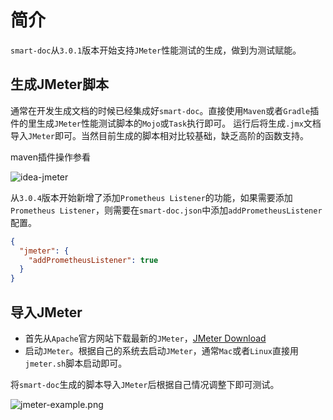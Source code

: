 # 简介

`smart-doc`从`3.0.1`版本开始支持`JMeter`性能测试的生成，做到为测试赋能。

## 生成JMeter脚本
通常在开发生成文档的时候已经集成好`smart-doc`。直接使用`Maven`或者`Gradle`插件的里生成`JMeter`性能测试脚本的`Mojo`或`Task`执行即可。
运行后将生成`.jmx`文档导入`JMeter`即可。当然目前生成的脚本相对比较基础，缺乏高阶的函数支持。

maven插件操作参看

![idea-jmeter](https://github.com/smart-doc-group/smart-doc-group.github.io/raw/master/docs/_images/idea-jmeter.png)

从`3.0.4`版本开始新增了添加`Prometheus Listener`的功能，如果需要添加`Prometheus Listener`，则需要在`smart-doc.json`中添加`addPrometheusListener`配置。

```json
{
  "jmeter": {
    "addPrometheusListener": true
  }
}
```


## 导入JMeter
- 首先从`Apache`官方网站下载最新的`JMeter`，[JMeter Download](https://jmeter.apache.org/download_jmeter.cgi)
- 启动`JMeter`。根据自己的系统去启动`JMeter`，通常`Mac`或者`Linux`直接用`jmeter.sh`脚本启动即可。

将`smart-doc`生成的脚本导入`JMeter`后根据自己情况调整下即可测试。

![jmeter-example.png](https://github.com/smart-doc-group/smart-doc-group.github.io/raw/master/docs/_images/jmeter-example.png)
